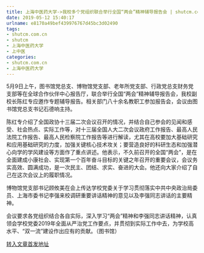 ```yaml
---
title: 上海中医药大学->我校多个党组织联合举行全国“两会”精神辅导报告会 | shutcm.com.cn
date: 2019-05-12 15:40:17
urlname: e8170a49bef439976767d45bc3d02490
tags: 
- shutcm.com.cn
- shutcm
- 上海中医药大学
- 上中医
categories:
- shutcm.com.cn
- 上海中医药大学
---
```



5月9日上午，图书馆党总支、博物馆党支部、老年所党支部、行政党总支财务党支部等在全球合作伙伴中心报告厅，联合举行全国“两会”精神辅导报告会，我校副校长陈红专应邀作专题辅导报告。相关部门八十余名教职工参加报告会，会议由图书馆党总支书记石德响主持。

陈红专介绍了全国政协十三届二次会议召开的情况，并结合自己参会的见闻和感受、社会热点、实际工作等，对十三届全国人大二次会议政府工作报告、最高人民法院工作报告、最高人民检察院工作报告等进行解读，尤其在高校要加大基础研究和应用基础研究的力度，加强关键核心技术攻关；要营造良好的科研生态和加强潜心向学的学风建设等方面作了重点讲述。他表示，不久前召开的全国“两会”，是在全面建成小康社会、实现第一个百年奋斗目标的关键之年召开的重要会议，会议务实高效、圆满成功，是一次民主、团结、求实、奋进的大会。他还向大家介绍了自己在这次会议上的履职情况。

博物馆党支部书记顾攸美在会上传达学校党委关于学习贯彻落实中共中央政治局委员、上海市委书记李强来校调研重要讲话精神的意见以及李强同志讲话的主要精神。

会议要求各党组织结合各自实际，深入学习“两会”精神和李强同志讲话精神，认真领会学校党委2019年全面从严治党工作要点，并贯彻到实际工作中去，为学校高水平、“双一流”建设作出应有的贡献。（图书馆）





[转入文章首发地址](http://www.shutcm.edu.cn/2019/0512/c973a104118/page.htm)